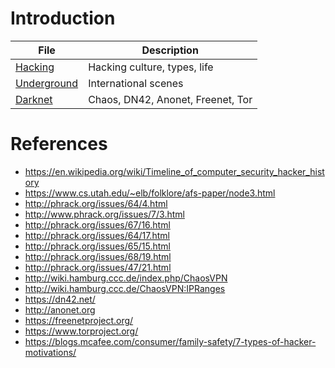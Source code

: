 # Introduction

File | Description
---- | -----------
[Hacking](hacking.md) | Hacking culture, types, life
[Underground](underground.md) | International scenes
[Darknet](darknet.md) | Chaos, DN42, Anonet, Freenet, Tor

# References

* https://en.wikipedia.org/wiki/Timeline_of_computer_security_hacker_history
* https://www.cs.utah.edu/~elb/folklore/afs-paper/node3.html
* http://phrack.org/issues/64/4.html
* http://www.phrack.org/issues/7/3.html
* http://phrack.org/issues/67/16.html
* http://phrack.org/issues/64/17.html
* http://phrack.org/issues/65/15.html
* http://phrack.org/issues/68/19.html
* http://phrack.org/issues/47/21.html
* http://wiki.hamburg.ccc.de/index.php/ChaosVPN
* http://wiki.hamburg.ccc.de/ChaosVPN:IPRanges
* https://dn42.net/
* http://anonet.org
* https://freenetproject.org/
* https://www.torproject.org/
* https://blogs.mcafee.com/consumer/family-safety/7-types-of-hacker-motivations/
